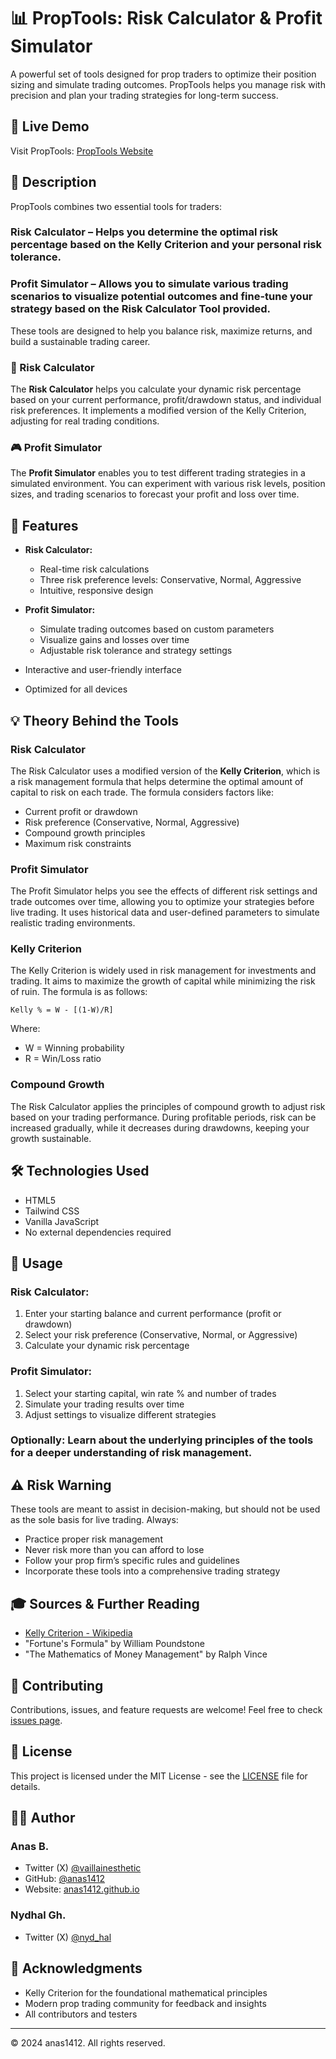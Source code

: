 # 📊 PropTools: Risk Calculator & Profit Simulator

A powerful set of tools designed for prop traders to optimize their position sizing and simulate trading outcomes. PropTools helps you manage risk with precision and plan your trading strategies for long-term success.

## 🌟 Live Demo

Visit PropTools: [PropTools Website](https://anas1412.github.io/proptools/)

## 📝 Description

PropTools combines two essential tools for traders:

### **Risk Calculator** – Helps you determine the optimal risk percentage based on the Kelly Criterion and your personal risk tolerance.

### **Profit Simulator** – Allows you to simulate various trading scenarios to visualize potential outcomes and fine-tune your strategy based on the **Risk Calculator Tool** provided.

These tools are designed to help you balance risk, maximize returns, and build a sustainable trading career.

### 🧮 Risk Calculator

The **Risk Calculator** helps you calculate your dynamic risk percentage based on your current performance, profit/drawdown status, and individual risk preferences. It implements a modified version of the Kelly Criterion, adjusting for real trading conditions.

### 🎮 Profit Simulator

The **Profit Simulator** enables you to test different trading strategies in a simulated environment. You can experiment with various risk levels, position sizes, and trading scenarios to forecast your profit and loss over time.

## 🎯 Features

- **Risk Calculator:**

  - Real-time risk calculations
  - Three risk preference levels: Conservative, Normal, Aggressive
  - Intuitive, responsive design

- **Profit Simulator:**

  - Simulate trading outcomes based on custom parameters
  - Visualize gains and losses over time
  - Adjustable risk tolerance and strategy settings

- Interactive and user-friendly interface
- Optimized for all devices

## 💡 Theory Behind the Tools

### Risk Calculator

The Risk Calculator uses a modified version of the **Kelly Criterion**, which is a risk management formula that helps determine the optimal amount of capital to risk on each trade. The formula considers factors like:

- Current profit or drawdown
- Risk preference (Conservative, Normal, Aggressive)
- Compound growth principles
- Maximum risk constraints

### Profit Simulator

The Profit Simulator helps you see the effects of different risk settings and trade outcomes over time, allowing you to optimize your strategies before live trading. It uses historical data and user-defined parameters to simulate realistic trading environments.

### Kelly Criterion

The Kelly Criterion is widely used in risk management for investments and trading. It aims to maximize the growth of capital while minimizing the risk of ruin. The formula is as follows:

```
Kelly % = W - [(1-W)/R]
```

Where:

- W = Winning probability
- R = Win/Loss ratio

### Compound Growth

The Risk Calculator applies the principles of compound growth to adjust risk based on your trading performance. During profitable periods, risk can be increased gradually, while it decreases during drawdowns, keeping your growth sustainable.

## 🛠️ Technologies Used

- HTML5
- Tailwind CSS
- Vanilla JavaScript
- No external dependencies required

## 🔧 Usage

### Risk Calculator:

1. Enter your starting balance and current performance (profit or drawdown)
2. Select your risk preference (Conservative, Normal, or Aggressive)
3. Calculate your dynamic risk percentage

### Profit Simulator:

1. Select your starting capital, win rate % and number of trades
2. Simulate your trading results over time
3. Adjust settings to visualize different strategies

### Optionally: Learn about the underlying principles of the tools for a deeper understanding of risk management.

## ⚠️ Risk Warning

These tools are meant to assist in decision-making, but should not be used as the sole basis for live trading. Always:

- Practice proper risk management
- Never risk more than you can afford to lose
- Follow your prop firm’s specific rules and guidelines
- Incorporate these tools into a comprehensive trading strategy

## 🎓 Sources & Further Reading

- [Kelly Criterion - Wikipedia](https://en.wikipedia.org/wiki/Kelly_criterion)
- "Fortune's Formula" by William Poundstone
- "The Mathematics of Money Management" by Ralph Vince

## 🤝 Contributing

Contributions, issues, and feature requests are welcome! Feel free to check [issues page](https://github.com/anas1412/proptools/issues).

## 📄 License

This project is licensed under the MIT License - see the [LICENSE](LICENSE) file for details.

## 👨‍💻 Author

### Anas B.

- Twitter (X) [@vaillainesthetic](https://x.com/vaillainesthetic)
- GitHub: [@anas1412](https://github.com/anas1412)
- Website: [anas1412.github.io](https://anas1412.github.io/)

### Nydhal Gh.

- Twitter (X) [@nyd_hal](https://x.com/nyd_hal)

## 🙏 Acknowledgments

- Kelly Criterion for the foundational mathematical principles
- Modern prop trading community for feedback and insights
- All contributors and testers

---

© 2024 anas1412. All rights reserved.
